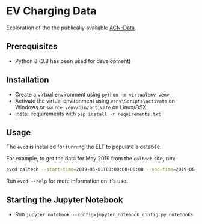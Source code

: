 # EV Charging Data

Exploration of the the publically available [ACN-Data](https://ev.caltech.edu/dataset).

## Prerequisites

- Python 3 (3.8 has been used for development)

## Installation

- Create a virtual environment using `python -m virtualenv venv`
- Activate the virtual environment using `venv\Scripts\activate` on Windows or `source venv/bin/activate` on Linux/OSX
- Install requirements with `pip install -r requirements.txt`

## Usage

The `evcd` is installed for running the ELT to populate a databse.

For example, to get the data for May 2019 from the `caltech` site, run:

```bash
evcd caltech --start-time=2019-05-01T00:00:00+00:00 --end-time=2019-06-01T00:00:00+00:00
```

Run `evcd --help` for more information on it's use.

## Starting the Jupyter Notebook

- Run `jupyter notebook --config=jupyter_notebook_config.py notebooks`

